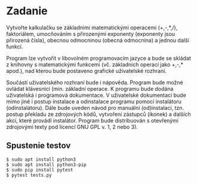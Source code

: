 # Zadanie
Vytvořte kalkulačku se základními matematickými operacemi (+,-,*,/), faktoriálem, umocňováním s přirozenými exponenty (exponenty jsou přirozená čísla), obecnou odmocninou (obecná odmocnina) a jednou další funkcí.

Program lze vytvořit v libovolném programovacím jazyce a bude se skládat z knihovny s matematickými funkcemi (vč. základních operací jako +,-,* apod.), nad kterou bude postaveno grafické uživatelské rozhraní.

Součástí uživatelského rozhraní bude i nápověda.
Program bude možné ovládat klávesnicí (min. základní operace.
K programu bude dodána uživatelská i programová dokumentace.
V uživatelské dokumentaci bude mimo jiné i postup instalace a odinstalace programu pomocí instalátoru (odinstalátoru).
Dále bude uveden návod pro manuální (od)instalaci, tzn. postup překladu ze zdrojových kódů, vytvoření zástupců (ikonek) a dalších akcí, které provádí instalátor.
Program bude distribuován s otevřenými zdrojovými texty pod licencí GNU GPL v. 1, 2 nebo 3).

## Spustenie testov

```
$ sudo apt install python3
$ sudo apt install python3-pip
$ sudo pip install pytest
$ pytest tests.py
```